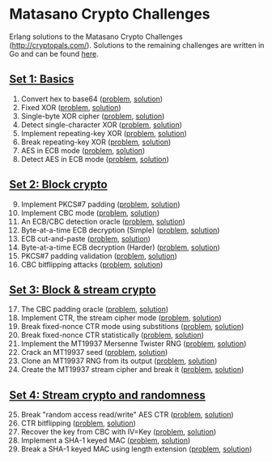 # Matasano Crypto Challenges

Erlang solutions to the Matasano Crypto Challenges (<http://cryptopals.com/>).
Solutions to the remaining challenges are written in Go and can be found [here](https://github.com/Metalnem/cryptopals-go).

## [Set 1: Basics](http://cryptopals.com/sets/1/)

1. Convert hex to base64 ([problem](http://cryptopals.com/sets/1/challenges/1), [solution](https://github.com/Metalnem/cryptopals/blob/master/c01.erl))
2. Fixed XOR ([problem](http://cryptopals.com/sets/1/challenges/2), [solution](https://github.com/Metalnem/cryptopals/blob/master/c02.erl))
3. Single-byte XOR cipher ([problem](http://cryptopals.com/sets/1/challenges/3), [solution](https://github.com/Metalnem/cryptopals/blob/master/c03.erl))
4. Detect single-character XOR ([problem](http://cryptopals.com/sets/1/challenges/4), [solution](https://github.com/Metalnem/cryptopals/blob/master/c04.erl))
5. Implement repeating-key XOR ([problem](http://cryptopals.com/sets/1/challenges/5), [solution](https://github.com/Metalnem/cryptopals/blob/master/c05.erl))
6. Break repeating-key XOR ([problem](http://cryptopals.com/sets/1/challenges/6), [solution](https://github.com/Metalnem/cryptopals/blob/master/c06.erl))
7. AES in ECB mode ([problem](http://cryptopals.com/sets/1/challenges/7), [solution](https://github.com/Metalnem/cryptopals/blob/master/c07.erl))
8. Detect AES in ECB mode ([problem](http://cryptopals.com/sets/1/challenges/8), [solution](https://github.com/Metalnem/cryptopals/blob/master/c08.erl))

## [Set 2: Block crypto](http://cryptopals.com/sets/2/)

9. Implement PKCS#7 padding ([problem](http://cryptopals.com/sets/2/challenges/9), [solution](https://github.com/Metalnem/cryptopals/blob/master/c09.erl))
10. Implement CBC mode ([problem](http://cryptopals.com/sets/2/challenges/10), [solution](https://github.com/Metalnem/cryptopals/blob/master/c10.erl))
11. An ECB/CBC detection oracle ([problem](http://cryptopals.com/sets/2/challenges/11), [solution](https://github.com/Metalnem/cryptopals/blob/master/c11.erl))
12. Byte-at-a-time ECB decryption (Simple) ([problem](http://cryptopals.com/sets/2/challenges/12), [solution](https://github.com/Metalnem/cryptopals/blob/master/c12.erl))
13. ECB cut-and-paste ([problem](http://cryptopals.com/sets/2/challenges/13), [solution](https://github.com/Metalnem/cryptopals/blob/master/c13.erl))
14. Byte-at-a-time ECB decryption (Harder) ([problem](http://cryptopals.com/sets/2/challenges/14), [solution](https://github.com/Metalnem/cryptopals/blob/master/c14.erl))
15. PKCS#7 padding validation ([problem](http://cryptopals.com/sets/2/challenges/15), [solution](https://github.com/Metalnem/cryptopals/blob/master/c15.erl))
16. CBC bitflipping attacks ([problem](http://cryptopals.com/sets/2/challenges/16), [solution](https://github.com/Metalnem/cryptopals/blob/master/c16.erl))

## [Set 3: Block & stream crypto](http://cryptopals.com/sets/3/)

17. The CBC padding oracle ([problem](http://cryptopals.com/sets/3/challenges/17), [solution](https://github.com/Metalnem/cryptopals/blob/master/c17.erl))
18. Implement CTR, the stream cipher mode ([problem](http://cryptopals.com/sets/3/challenges/18), [solution](https://github.com/Metalnem/cryptopals/blob/master/c18.erl))
19. Break fixed-nonce CTR mode using substitions ([problem](http://cryptopals.com/sets/3/challenges/19), [solution](https://github.com/Metalnem/cryptopals/blob/master/c19.erl))
20. Break fixed-nonce CTR statistically ([problem](http://cryptopals.com/sets/3/challenges/20), [solution](https://github.com/Metalnem/cryptopals/blob/master/c20.erl))
21. Implement the MT19937 Mersenne Twister RNG ([problem](http://cryptopals.com/sets/3/challenges/21), [solution](https://github.com/Metalnem/cryptopals/blob/master/c21.erl))
22. Crack an MT19937 seed ([problem](http://cryptopals.com/sets/3/challenges/22), [solution](https://github.com/Metalnem/cryptopals/blob/master/c22.erl))
23. Clone an MT19937 RNG from its output ([problem](http://cryptopals.com/sets/3/challenges/23), [solution](https://github.com/Metalnem/cryptopals/blob/master/c23.erl))
24. Create the MT19937 stream cipher and break it ([problem](http://cryptopals.com/sets/3/challenges/24), [solution](https://github.com/Metalnem/cryptopals/blob/master/c24.erl))

## [Set 4: Stream crypto and randomness](http://cryptopals.com/sets/4/)

25. Break "random access read/write" AES CTR ([problem](http://cryptopals.com/sets/4/challenges/25), [solution](https://github.com/Metalnem/cryptopals/blob/master/c25.erl))
26. CTR bitflipping ([problem](http://cryptopals.com/sets/4/challenges/26), [solution](https://github.com/Metalnem/cryptopals/blob/master/c26.erl))
27. Recover the key from CBC with IV=Key ([problem](http://cryptopals.com/sets/4/challenges/27), [solution](https://github.com/Metalnem/cryptopals/blob/master/c27.erl))
28. Implement a SHA-1 keyed MAC ([problem](http://cryptopals.com/sets/4/challenges/28), [solution](https://github.com/Metalnem/cryptopals/blob/master/c28.erl))
29. Break a SHA-1 keyed MAC using length extension ([problem](http://cryptopals.com/sets/4/challenges/29), [solution](https://github.com/Metalnem/cryptopals/blob/master/c29.erl))
